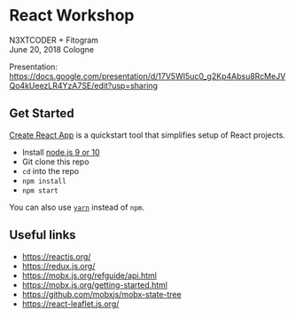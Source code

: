 # React Workshop

N3XTCODER + Fitogram  
June 20, 2018 Cologne

Presentation: https://docs.google.com/presentation/d/17V5WI5uc0_g2Kp4Absu8RcMeJVQo4kUeezLR4YzA7SE/edit?usp=sharing

## Get Started

[Create React App](https://github.com/facebook/create-react-app) is a quickstart tool that simplifies setup of React projects.

* Install [node.js 9 or 10](https://nodejs.org/en/) 
* Git clone this repo
* `cd` into the repo
* `npm install`
* `npm start`

You can also use [`yarn`](https://yarnpkg.com/lang/en/) instead of `npm`.


## Useful links

* https://reactjs.org/
* https://redux.js.org/
* https://mobx.js.org/refguide/api.html
* https://mobx.js.org/getting-started.html
* https://github.com/mobxjs/mobx-state-tree
* https://react-leaflet.js.org/
